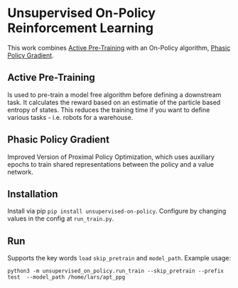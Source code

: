 # Unsupervised On-Policy Reinforcement Learning

This work combines [Active Pre-Training](https://arxiv.org/abs/2103.04551) with an On-Policy algorithm, [Phasic Policy Gradient](https://arxiv.org/abs/2009.04416).

## Active Pre-Training

Is used to pre-train a model free algorithm before defining a downstream task. It calculates the reward based on an estimatie of the particle based entropy of states. This reduces the training time if you want to define various tasks - i.e. robots for a warehouse. 

## Phasic Policy Gradient

Improved Version of Proximal Policy Optimization, which uses auxiliary epochs to train shared representations between the policy and a value network.


## Installation

Install via pip `pip install unsupervised-on-policy`.
Configure by changing values in the config at `run_train.py`. 

## Run

Supports the key words `load` `skip_pretrain` and `model_path`. 
Example usage:

`python3 -m unsupervised_on_policy.run_train --skip_pretrain --prefix test 
--model_path /home/lars/apt_ppg`